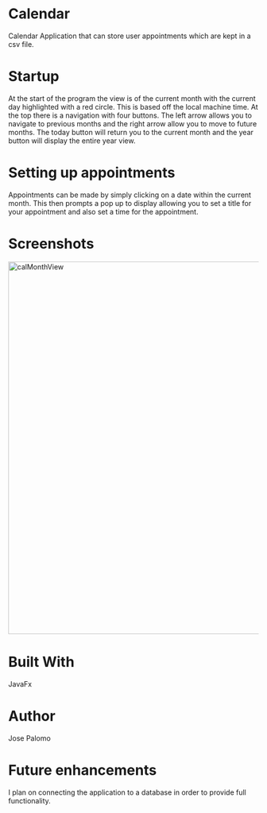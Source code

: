 # Calendar
Calendar Application that can store user appointments which are kept in a csv file.

# Startup

At the start of the program the view is of the current month with the current day highlighted with a red circle. This is based off the local machine time. At the top there is a navigation with four buttons. The left arrow allows you to navigate to previous months and the right arrow allow you to move to future months. The today button will return you to the current month and the year button will display the entire year view.

# Setting up appointments

Appointments can be made by simply clicking on a date within the current month. This then prompts a pop up to display allowing you to set a title for your appointment and also set a time for the appointment.

# Screenshots
<img width="750" alt="calMonthView" src="https://user-images.githubusercontent.com/46798243/56002898-e8f29e00-5c89-11e9-8689-12061321a24e.png">

# Built With
 JavaFx
 # Author
 Jose Palomo
 # Future enhancements
 I plan on connecting the application to a database in order to provide full functionality.

